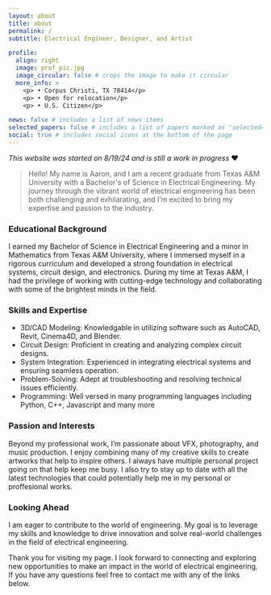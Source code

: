 ```yaml
---
layout: about
title: about
permalink: /
subtitle: Electrical Engineer, Designer, and Artist

profile:
  align: right
  image: prof_pic.jpg
  image_circular: false # crops the image to make it circular
  more_info: >
    <p> • Corpus Christi, TX 78414</p>
    <p> • Open for relocation</p>
    <p> • U.S. Citizen</p>

news: false # includes a list of news items
selected_papers: false # includes a list of papers marked as "selected={true}"
social: true # includes social icons at the bottom of the page
---
```

*This website was started on 8/19/24 and is still a work in progress* ❤️

> Hello! My name is Aaron, and I am a recent graduate from Texas A&M University with a Bachelor's of Science in Electrical Engineering. My journey through the vibrant world of electrical engineering has been both challenging and exhilarating, and I’m excited to bring my expertise and passion to the industry.

### Educational Background
  I earned my Bachelor of Science in Electrical Engineering and a minor in Mathematics from Texas A&M University, where I immersed myself in a rigorous curriculum and developed a strong foundation in electrical systems, circuit design, and electronics. During my time at Texas A&M, I had the privilege of working with cutting-edge technology and collaborating with some of the brightest minds in the field.

### Skills and Expertise
- 3D/CAD Modeling: Knowledgable in utilizing software such as AutoCAD, Revit, Cinema4D, and Blender.
- Circuit Design: Proficient in creating and analyzing complex circuit designs.
- System Integration: Experienced in integrating electrical systems and ensuring seamless operation.
- Problem-Solving: Adept at troubleshooting and resolving technical issues efficiently.
- Programming: Well versed in many programming languages including Python, C++, Javascript and many more

### Passion and Interests
  Beyond my professional work, I’m passionate about VFX, photography, and music production. I enjoy combining many of my creative skills to create artworks that help to inspire others. I always have multiple personal project going on that help keep me busy. I also try to stay up to date with all the latest technologies that could potentially help me in my personal or proffesional works.  

### Looking Ahead
  I am eager to contribute to the world of engineering. My goal is to leverage my skills and knowledge to drive innovation and solve real-world challenges in the field of electrical engineering.

  Thank you for visiting my page. I look forward to connecting and exploring new opportunities to make an impact in the world of electrical engineering. If you have any questions feel free to contact me with any of the links below.
